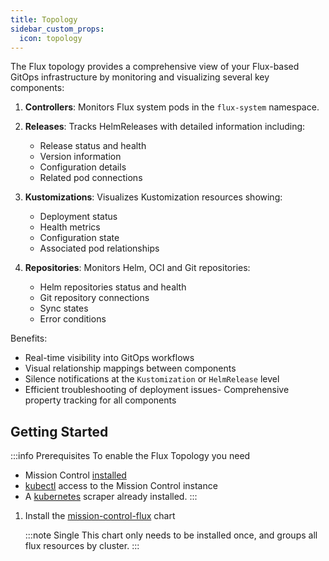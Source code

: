 ```yaml
---
title: Topology
sidebar_custom_props:
  icon: topology
---
```


The Flux topology provides a comprehensive view of your Flux-based GitOps infrastructure by monitoring and visualizing several key components:

1. **Controllers**: Monitors Flux system pods in the `flux-system` namespace.

2. **Releases**: Tracks HelmReleases with detailed information including:

   - Release status and health
   - Version information
   - Configuration details
   - Related pod connections

3. **Kustomizations**: Visualizes Kustomization resources showing:

   - Deployment status
   - Health metrics
   - Configuration state
   - Associated pod relationships

4. **Repositories**: Monitors Helm, OCI and Git repositories:
   - Helm repositories status and health
   - Git repository connections
   - Sync states
   - Error conditions

Benefits:

- Real-time visibility into GitOps workflows
- Visual relationship mappings between components
- Silence notifications at the `Kustomization` or `HelmRelease` level
- Efficient troubleshooting of deployment issues- Comprehensive property tracking for all components

<Screenshot img="/img/flux-topology.svg" size="800px" shadow="false" alt="Flux Topology Graph"/>

## Getting Started

:::info Prerequisites
To enable the Flux Topology you need

- Mission Control [installed](/installation/)
- [kubectl](/installation/saas/kubectl) access to the Mission Control instance
- A [kubernetes](/guide/config-db/scrapers/kubernetes/config) scraper already installed.
  :::

1. Install the [mission-control-flux](https://artifacthub.io/packages/helm/flanksource/mission-control-flux) chart

   <Helm chart="mission-control-flux"
   createNamespace={false}
   createRepo={false} />

   :::note Single
   This chart only needs to be installed once, and groups all flux resources by cluster.
   :::
